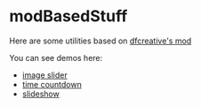 modBasedStuff
=============

Here are some utilities based on <a href="https://github.com/dfcreative/mod/">dfcreative's mod</a>

You can see demos here:
<ul>
<li>
<a href="http://cakeinpanic.github.io/modBasedStuff/slider.html">image slider</a></li>
<li>
<a href="http://cakeinpanic.github.io/modBasedStuff/countdown.html">time countdown</a></li>
<li><a href="http://cakeinpanic.github.io/modBasedStuff/slideshow.html">slideshow</a></li>
</ul>


